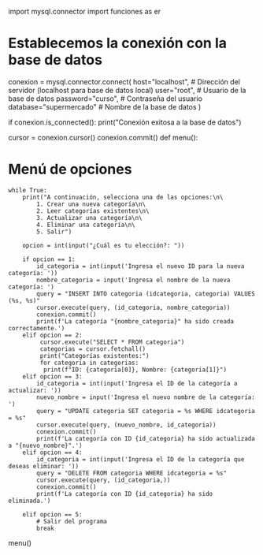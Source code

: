 import mysql.connector
import funciones as er

# Establecemos la conexión con la base de datos
conexion = mysql.connector.connect(
    host="localhost",       # Dirección del servidor (localhost para base de datos local)
    user="root",            # Usuario de la base de datos
    password="curso",       # Contraseña del usuario
    database="supermercado" # Nombre de la base de datos
)

if conexion.is_connected():
    print("Conexión exitosa a la base de datos")

cursor = conexion.cursor()
conexion.commit()
def menu():
# Menú de opciones
    while True:
        print("A continuación, selecciona una de las opciones:\n\
            1. Crear una nueva categoría\n\
            2. Leer categorías existentes\n\
            3. Actualizar una categoría\n\
            4. Eliminar una categoría\n\
            5. Salir")
            
        opcion = int(input("¿Cuál es tu elección?: "))
        
        if opcion == 1:
            id_categoria = int(input('Ingresa el nuevo ID para la nueva categoría: '))
            nombre_categoria = input('Ingresa el nombre de la nueva categoría: ')
            query = "INSERT INTO categoria (idcategoria, categoria) VALUES (%s, %s)"
            cursor.execute(query, (id_categoria, nombre_categoria))
            conexion.commit()
            print(f'La categoría "{nombre_categoria}" ha sido creada correctamente.')
        elif opcion == 2:
             cursor.execute("SELECT * FROM categoria")
             categorias = cursor.fetchall()
             print("Categorías existentes:")
             for categoria in categorias:
              print(f"ID: {categoria[0]}, Nombre: {categoria[1]}")
        elif opcion == 3:
            id_categoria = int(input('Ingresa el ID de la categoría a actualizar: '))
            nuevo_nombre = input('Ingresa el nuevo nombre de la categoría: ')
            query = "UPDATE categoria SET categoria = %s WHERE idcategoria = %s"
            cursor.execute(query, (nuevo_nombre, id_categoria))
            conexion.commit()
            print(f'La categoría con ID {id_categoria} ha sido actualizada a "{nuevo_nombre}".')
        elif opcion == 4:
            id_categoria = int(input('Ingresa el ID de la categoría que deseas eliminar: '))
            query = "DELETE FROM categoria WHERE idcategoria = %s"
            cursor.execute(query, (id_categoria,))
            conexion.commit()
            print(f'La categoría con ID {id_categoria} ha sido eliminada.')
                
        elif opcion == 5:
            # Salir del programa
            break
  
menu()
